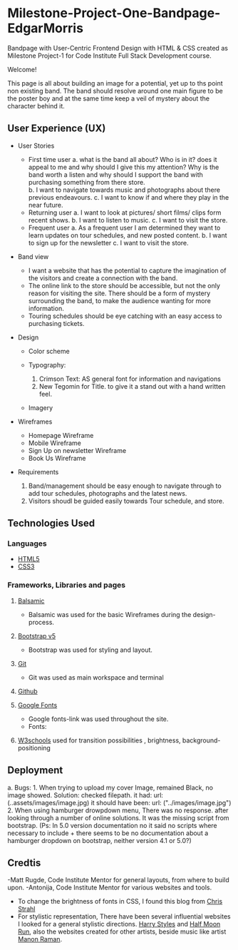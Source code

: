 # Milestone-Project-One-Bandpage-EdgarMorris
Bandpage with User-Centric Frontend Design with HTML & CSS created as Milestone Project-1 for Code Institute Full Stack Development course.

Welcome!

This page is all about building an image for a potential, yet up to ths point non existing band. The band should resolve around one main figure to be the poster boy and at the same time keep a veil of mystery about the character behind it. 



## User Experience (UX)
* User Stories
   * First time user 
     a. what is the band all about? Who is in it? does it appeal to me and why should I give this my attention? Why is the band worth a listen and why should I support the band with purchasing something from there store.  
     b. I want to navigate towards music and photographs about there previous endeavours. 
     c. I want to know if and where they play in the near future. 
   * Returning user
     a. I want to look at pictures/ short films/ clips form recent shows.
     b. I want to listen to music.
     c. I want to visit the store.
   * Frequent user
     a. As a frequent user I am determined they want to learn updates on tour schedules, and new posted content.
     b. I want to sign up for the newsletter
     c. I want to visit the store.
     
 * Band view
    * I want a website that has the potential to capture the imagination of the visitors and create a connection with the band. 
    * The online link to the store should be accessible, but not the only reason for visiting the site. There should be a form of mystery surrounding the band, to make the audience wanting for more information. 
    * Touring schedules should be eye catching with an easy access to purchasing tickets.
     
* Design
  * Color scheme 
    
  * Typography:
    1. Crimson Text: AS general font for information and navigations 
    2. New Tegomin for Title. to give it a stand out with a hand written feel.
    
  * Imagery

* Wireframes
  - Homepage Wireframe
  - Mobile Wireframe
  - Sign Up on newsletter Wireframe
  - Book Us Wireframe

* Requirements
    1. Band/management should be easy enough to navigate through to add tour schedules, photographs and the latest news.
    2. Visitors shoudl be guided easily towards Tour schedule, and store.



## Technologies Used
### Languages
  - [HTML5](https://en.wikipedia.org/wiki/HTML5)
  - [CSS3](https://en.wikipedia.org/wiki/CSS)

### Frameworks, Libraries and pages
  1. [Balsamic](https://balsamiq.cloud/spaces)
      - Balsamic was used for the basic Wireframes during the design-process.
  2. [Bootstrap v5](https://getbootstrap.com/)
      - Bootstrap was used for styling and layout.
  3. [Git](https://gitpod.io/workspaces/)
      - Git was used as main workspace and terminal
  5. [Github](https://github.com/)

  6. [Google Fonts](https://fonts.google.com/)
      - Google fonts-link was used throughout the site.
      - Fonts: 
  
  7. [W3schools](https://www.w3schools.com/css/css3_transitions.asp)
      used for transition possibilities , brightness, background-positioning

## Deployment

  a. Bugs: 
      1. When trying to upload my cover Image, remained Black, no image showed. 
              Solution: checked filepath. it had: url:(..assets/images/image.jpg) it should have been: url: ("../images/image.jpg")
      2. When using hamburger drowpdown menu, There was no response. after looking through a number of online solutions. It was the missing script from bootstrap. (Ps: In 5.0 version documentation no it said no scripts where necessary to include + there seems to be no documentation about a hamburger dropdown on bootstrap, neither version 4.1 or 5.0?)

## Credtis

-Matt Rugde, Code Institute Mentor for general layouts, from where to build upon. 
-Antonija, Code Institute Mentor for various websites and tools.
- To change the brightness of fonts in CSS, I found this blog from [Chris Strahl]("https://weblog.west-wind.com/posts/2020/Jul/28/Using-the-brightness-CSS-Filter-to-generically-highlight-Content")
- For stylistic representation, There have been several influential websites I looked for a general stylistic directions. [Harry Styles](https://hstyles.co.uk/) and [Half Moon Run](https://www.halfmoonrun.com/), also the websites created for other artists, beside music like artist [Manon Raman](https://www.manonraman.com/?fbclid=IwAR09_Qdmei5PXMrwK4QvE4_NXZ4lBFkdGu2ovQj0op58Iui1IALl64ggAeQ). 

